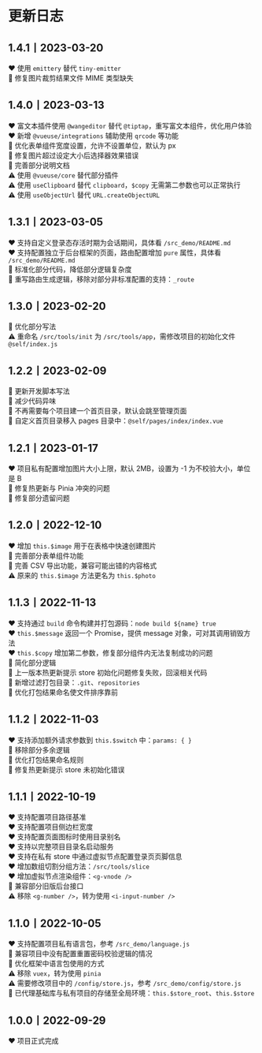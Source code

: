 # 更新日志

## 1.4.1丨2023-03-20

♥️ 使用 `emittery` 替代 `tiny-emitter`  
🔧 修复图片裁剪结果文件 MIME 类型缺失  

## 1.4.0丨2023-03-13

♥️ 富文本插件使用 `@wangeditor` 替代 `@tiptap`，重写富文本组件，优化用户体验  
♥️ 新增 `@vueuse/integrations` 辅助使用 `qrcode` 等功能  
🔧 优化表单组件宽度设置，允许不设置单位，默认为 px  
🔧 修复图片超过设定大小后选择器效果错误  
🔧 完善部分说明文档  
⚠️ 使用 `@vueuse/core` 替代部分插件  
⚠️ 使用 `useClipboard` 替代 `clipboard`，`$copy` 无需第二参数也可以正常执行  
⚠️ 使用 `useObjectUrl` 替代 `URL.createObjectURL`  

## 1.3.1丨2023-03-05

♥️ 支持自定义登录态存活时期为会话期间，具体看 `/src_demo/README.md`  
♥️ 支持配置独立于后台框架的页面，路由配置增加 `pure` 属性，具体看 `/src_demo/README.md`  
🔧 标准化部分代码，降低部分逻辑复杂度  
🔧 重写路由生成逻辑，移除对部分非标准配置的支持：`_route`  

## 1.3.0丨2023-02-20

🔧 优化部分写法  
⚠️ 重命名 `/src/tools/init` 为 `/src/tools/app`，需修改项目的初始化文件 `@self/index.js`  

## 1.2.2丨2023-02-09

🔧 更新开发脚本写法  
🔧 减少代码异味  
🔧 不再需要每个项目建一个首页目录，默认会跳至管理页面  
🔧 自定义首页目录移入 pages 目录中：`@self/pages/index/index.vue`  

## 1.2.1丨2023-01-17

♥️ 项目私有配置增加图片大小上限，默认 2MB，设置为 -1 为不校验大小，单位是 B  
🔧 修复热更新与 Pinia 冲突的问题  
🔧 修复部分遗留问题  

## 1.2.0丨2022-12-10

♥️ 增加 `this.$image` 用于在表格中快速创建图片  
🔧 完善部分表单组件功能  
🔧 完善 CSV 导出功能，兼容可能出错的内容格式  
⚠️ 原来的 `this.$image` 方法更名为 `this.$photo`  

## 1.1.3丨2022-11-13

♥️ 支持通过 `build` 命令构建并打包源码：`node build ${name} true`  
♥️ `this.$message` 返回一个 Promise，提供 message 对象，可对其调用销毁方法  
♥️ `this.$copy` 增加第二参数，修复部分组件内无法复制成功的问题  
🔧 简化部分逻辑  
🔧 上一版本热更新提示 store 初始化问题修复失败，回滚相关代码  
🔧 新增过滤打包目录：`.git`、`repositories`  
🔧 优化打包结果命名使文件排序靠前  

## 1.1.2丨2022-11-03

♥️ 支持添加额外请求参数到 `this.$switch` 中：`params: { }`  
🔧 移除部分多余逻辑  
🔧 优化打包结果命名规则  
🔧 修复热更新提示 store 未初始化错误  

## 1.1.1丨2022-10-19

♥️ 支持配置项目路径基准  
♥️ 支持配置项目侧边栏宽度  
♥️ 支持配置页面图标时使用目录别名  
♥️ 支持以完整项目目录名启动服务  
♥️ 支持在私有 store 中通过虚拟节点配置登录页页脚信息  
♥️ 增加数组切割分组方法：`/src/tools/slice`  
♥️ 增加虚拟节点渲染组件：`<g-vnode />`  
🔧 兼容部分旧版后台接口  
⚠️ 移除 `<g-number />`，转为使用 `<i-input-number />`

## 1.1.0丨2022-10-05

♥️ 支持配置项目私有语言包，参考 `/src_demo/language.js`  
🔧 兼容项目中没有配置重置密码校验逻辑的情况  
🔧 优化框架中语言包使用的方式  
⚠️ 移除 `vuex`，转为使用 `pinia`  
⚠️ 需要修改项目中的 `/config/store.js`，参考 `/src_demo/config/store.js`  
🔧 已代理基础库与私有项目的存储至全局环境：`this.$store_root`、`this.$store`  

## 1.0.0丨2022-09-29

♥️ 项目正式完成
